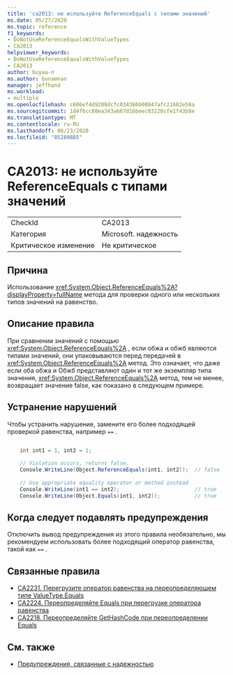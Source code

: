 ```yaml
---
title: 'ca2013: не используйте ReferenceEquals с типами значений'
ms.date: 05/27/2020
ms.topic: reference
f1_keywords:
- DoNotUseReferenceEqualsWithValueTypes
- CA2013
helpviewer_keywords:
- DoNotUseReferenceEqualsWithValueTypes
- CA2013
author: buyaa-n
ms.author: bunamnan
manager: jeffhand
ms.workload:
- multiple
ms.openlocfilehash: c606ef4d9208dcfc034386b00847afc21682e58a
ms.sourcegitcommit: 1d4f6cc80ea343a667d16beec03220cfe1f43b8e
ms.translationtype: MT
ms.contentlocale: ru-RU
ms.lasthandoff: 06/23/2020
ms.locfileid: "85289885"
---
```

# <a name="ca2013-do-not-use-referenceequals-with-value-types"></a>CA2013: не используйте ReferenceEquals с типами значений

|||
|-|-|
|CheckId|CA2013|
|Категория|Microsoft. надежность|
|Критическое изменение|Не критическое|

## <a name="cause"></a>Причина

Использование <xref:System.Object.ReferenceEquals%2A?displayProperty=fullName> метода для проверки одного или нескольких типов значений на равенство.

## <a name="rule-description"></a>Описание правила

При сравнении значений с помощью <xref:System.Object.ReferenceEquals%2A> , если обжа и обжб являются типами значений, они упаковываются перед передачей в <xref:System.Object.ReferenceEquals%2A> метод. Это означает, что даже если оба обжа и Обжб представляют один и тот же экземпляр типа значения, <xref:System.Object.ReferenceEquals%2A> метод, тем не менее, возвращает значение false, как показано в следующем примере.

## <a name="how-to-fix-violations"></a>Устранение нарушений

Чтобы устранить нарушение, замените его более подходящей проверкой равенства, например `==` .

```csharp

    int int1 = 1, int2 = 1;
    
    // Violation occurs, returns false.
    Console.WriteLine(Object.ReferenceEquals(int1, int2));  // false
    
    // Use appropriate equality operator or method instead
    Console.WriteLine(int1 == int2);                        // true
    Console.WriteLine(Object.Equals(int1, int2));           // true
```

## <a name="when-to-suppress-warnings"></a>Когда следует подавлять предупреждения

Отключить вывод предупреждения из этого правила необязательно, мы рекомендуем использовать более подходящий оператор равенства, такой как `==` .

## <a name="related-rules"></a>Связанные правила

- [CA2231. Перегрузите оператор равенства на переопределяющем типе ValueType.Equals](CA2231.md)
- [CA2224. Переопределяйте Equals при перегрузке оператора равенства](../code-quality/ca2224.md)
- [CA2218. Переопределяйте GetHashCode при переопределении Equals](../code-quality/ca2218.md)

## <a name="see-also"></a>См. также

- [Предупреждения, связанные с надежностью](../code-quality/reliability-warnings.md)
